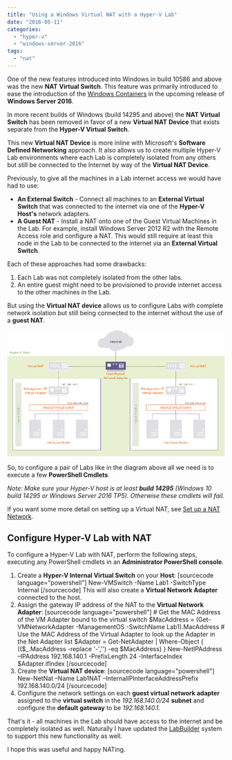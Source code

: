 ```yaml
---
title: "Using a Windows Virtual NAT with a Hyper-V Lab"
date: "2016-05-11"
categories:
  - "hyper-v"
  - "windows-server-2016"
tags:
  - "nat"
---
```


One of the new features introduced into Windows in build 10586 and above was the new **NAT** **Virtual Switch**. This feature was primarily introduced to ease the introduction of the [Windows Containers](https://msdn.microsoft.com/en-us/virtualization/windowscontainers/about/about_overview) in the upcoming release of **Windows Server 2016**.

In more recent builds of Windows (build 14295 and above) the **NAT Virtual Switch** has been removed in favor of a new **Virtual NAT** **Device** that exists separate from the **Hyper-V Virtual Switch**.

This new **Virtual NAT Device** is more inline with Microsoft's **Software Defined Networking** approach. It also allows us to create multiple Hyper-V Lab environments where each Lab is completely isolated from any others but still be connected to the Internet by way of the **Virtual NAT Device**.

Previously, to give all the machines in a Lab internet access we would have had to use:

- **An External Switch** - Connect all machines to an **External Virtual Switch** that was connected to the internet via one of the **Hyper-V Host's** network adapters.
- **A Guest NAT** - Install a NAT onto one of the Guest Virtual Machines in the Lab. For example, install Windows Server 2012 R2 with the Remote Access role and configure a NAT. This would still require at least this node in the Lab to be connected to the internet via an **External Virtual Switch**.

Each of these approaches had some drawbacks:

1. Each Lab was not completely isolated from the other labs.
2. An entire guest might need to be provisioned to provide internet access to the other machines in the Lab.

But using the **Virtual NAT device** allows us to configure Labs with complete network isolation but still being connected to the internet without the use of a **guest NAT**.

[![ss_virtualnat_diagram](/images/ss_virtualnat_diagram3.png)](/images/ss_virtualnat_diagram3.png)

So, to configure a pair of Labs like in the diagram above all we need is to execute a few **PowerShell Cmdlets**.

_Note: Make sure your Hyper-V host is at least **build 14295** (Windows 10 build 14295 or Windows Server 2016 TP5). Otherwise these cmdlets will fail._

If you want some more detail on setting up a Virtual NAT, see [Set up a NAT Network](https://msdn.microsoft.com/en-us/virtualization/hyperv_on_windows/user_guide/setup_nat_network).

## Configure Hyper-V Lab with NAT

To configure a Hyper-V Lab with NAT, perform the following steps, executing any PowerShell cmdlets in an **Administrator PowerShell console**.

1. Create a **Hyper-V Internal Virtual Switch** on your **Host**: \[sourcecode language="powershell"\] New-VMSwitch -Name Lab1 -SwitchType Internal \[/sourcecode\] This will also create a **Virtual Network Adapter** connected to the host.
2. Assign the gateway IP address of the NAT to the **Virtual Network Adapter**: \[sourcecode language="powershell"\] # Get the MAC Address of the VM Adapter bound to the virtual switch $MacAddress = (Get-VMNetworkAdapter -ManagementOS -SwitchName Lab1).MacAddress # Use the MAC Address of the Virtual Adapter to look up the Adapter in the Net Adapter list $Adapter = Get-NetAdapter | Where-Object { (($\_.MacAddress -replace '-','') -eq $MacAddress) } New-NetIPAddress –IPAddress 192.168.140.1 -PrefixLength 24 -InterfaceIndex $Adapter.ifIndex \[/sourcecode\]
3. Create the **Virtual NAT device**: \[sourcecode language="powershell"\] New-NetNat –Name Lab1NAT –InternalIPInterfaceAddressPrefix 192.168.140.0/24 \[/sourcecode\]
4. Configure the network settings on each **guest virtual network adapter** assigned to the **virtual switch** in the _192.168.140.0/24_ **subnet** and configure the **default gateway** to be _192.168.140.1_.

That's it - all machines in the Lab should have access to the internet and be completely isolated as well. Naturally I have updated the [LabBuilder](https://github.com/PlagueHO/LabBuilder) system to support this new functionality as well.

I hope this was useful and happy NATing.

